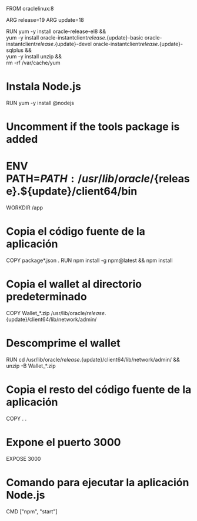 FROM oraclelinux:8

ARG release=19
ARG update=18

RUN  yum -y install oracle-release-el8 && \
     yum -y install oracle-instantclient${release}.${update}-basic oracle-instantclient${release}.${update}-devel oracle-instantclient${release}.${update}-sqlplus && \
     yum -y install unzip && \
     rm -rf /var/cache/yum

# Instala Node.js
RUN yum -y install @nodejs

# Uncomment if the tools package is added
# ENV PATH=$PATH:/usr/lib/oracle/${release}.${update}/client64/bin

WORKDIR /app

# Copia el código fuente de la aplicación
COPY package*.json .
RUN npm install -g npm@latest && npm install

# Copia el wallet al directorio predeterminado
COPY Wallet_*.zip /usr/lib/oracle/${release}.${update}/client64/lib/network/admin/

# Descomprime el wallet
RUN cd /usr/lib/oracle/${release}.${update}/client64/lib/network/admin/ && \
    unzip -B Wallet_*.zip

# Copia el resto del código fuente de la aplicación
COPY . .

# Expone el puerto 3000
EXPOSE 3000

# Comando para ejecutar la aplicación Node.js
CMD ["npm", "start"]
